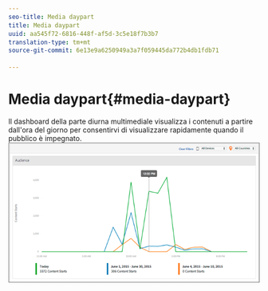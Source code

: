 ```yaml
---
seo-title: Media daypart
title: Media daypart
uuid: aa545f72-6816-448f-af5d-3c5e18f7b3b7
translation-type: tm+mt
source-git-commit: 6e13e9a6250949a3a7f059445da772b4db1fdb71

---
```



# Media daypart{#media-daypart}

Il dashboard della parte diurna multimediale visualizza i contenuti a partire dall'ora del giorno per consentirvi di visualizzare rapidamente quando il pubblico è impegnato.  ![](assets/video-daypart-report.png)

